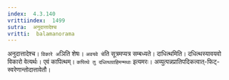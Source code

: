 ```yaml
---
index:  4.3.140
vrittiindex:  1499
sutra:  अनुदात्तादेश्च
vritti:  balamanorama 
---
```


अनुदात्तादेश्च। `विकारे अ`ञिति शेषः। `अवयवे चे`ति सूत्रमप्यत्र सम्बध्यते। दाधित्थमिति। दधित्थस्यावयवो विकारो वेत्यर्थः। एवं कापित्थम्। `कपित्थे तु दधित्थग्राहिमन्मथाः` इत्यमरः। अव्युत्पन्नप्रातिपदिकत्वात्-फिट्-स्वरेणान्तोदात्तावेतौ। 

